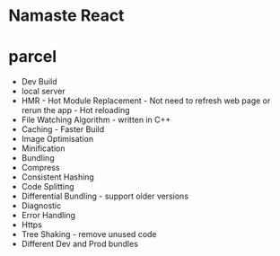 # Namaste React

# parcel
- Dev Build
- local server
- HMR - Hot Module Replacement - Not need to refresh web page or rerun the app - Hot reloading
- File Watching Algorithm - written in C++
- Caching - Faster Build
- Image Optimisation
- Minification
- Bundling
- Compress
- Consistent Hashing
- Code Splitting 
- Differential Bundling - support older versions
- Diagnostic
- Error Handling
- Https
- Tree Shaking - remove unused code
- Different Dev and Prod bundles
